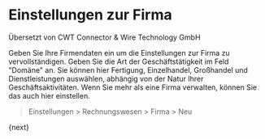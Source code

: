 # Einstellungen zur Firma

<span class="text-muted contributed-by">Übersetzt von CWT Connector & Wire Technology GmbH</span> 

Geben Sie Ihre Firmendaten ein um die Einstellungen zur Firma zu vervollständigen. Geben Sie die Art der Geschäftstätigkeit im Feld "Domäne" an. Sie können hier Fertigung, Einzelhandel, Großhandel und Dienstleistungen auswählen, abhängig von der Natur Ihrer Geschäftsaktivitäten. Wenn Sie mehr als eine Firma verwalten, können Sie das auch hier einstellen.

> Einstellungen > Rechnungswesen > Firma > Neu

{next}
